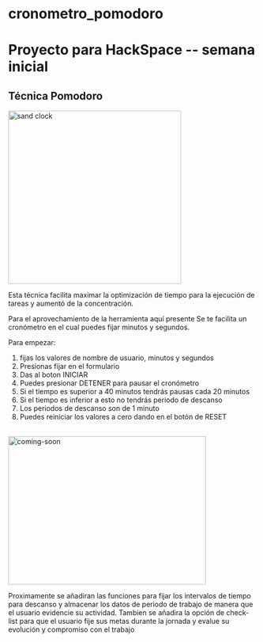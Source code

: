 # cronometro_pomodoro
<h1>Proyecto para HackSpace -- semana inicial</h1>

<h2>Técnica Pomodoro</h2>

<img src='https://cdn.pixabay.com/photo/2015/02/01/22/37/hourglass-620397_960_720.jpg' alt="sand clock" width="350" height="350">

<p>Esta técnica facilita maximar la optimización de tiempo
para la ejecución de tareas y aumentó de la concentración.</p>

<p>Para el aprovechamiento de la herramienta aquí presente
Se te facilita un cronómetro en el cual puedes fijar
minutos y segundos.</p>
<p>Para empezar: </p>
<ol>
  <li>fijas los valores de nombre de usuario, minutos y segundos</li>
  <li>Presionas fijar en el formulario</li>
  <li>Das al boton INICIAR</li>
  <li>Puedes presionar DETENER para pausar el cronómetro</li>
  <li>Si el tiempo es superior a 40 minutos tendrás pausas cada 20 minutos</li>
  <li>Si el tiempo es inferior a esto no tendrás periodo de descanso</li>
  <li>Los periodos de descanso son de 1 minuto</li>
  <li>Puedes reiniciar los valores a cero dando en el botón de RESET</li>
</ol>
<br>

<img src="https://cdn.pixabay.com/photo/2017/07/28/23/18/coming-soon-2550190_960_720.jpg" alt="coming-soon" width="400" height="300">

<p> Proximamente se añadiran las funciones para fijar los intervalos de tiempo  para descanso y almacenar los datos de periodo de trabajo
  de manera que el usuario evidencie su actividad. Tambien se añadira la opción de check-list para que el usuario fije sus metas durante
  la jornada y evalue su evolución y compromiso con el trabajo</p>
